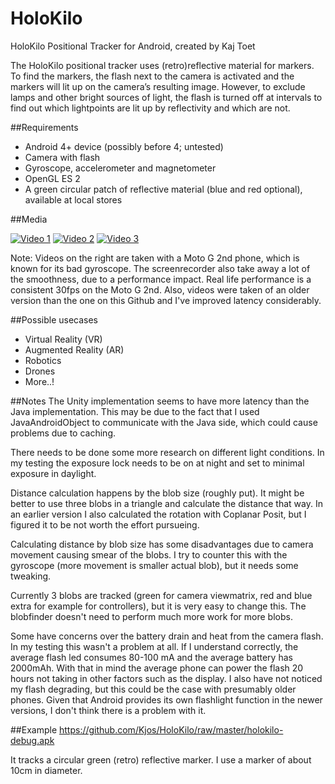 # HoloKilo
HoloKilo Positional Tracker for Android, created by Kaj Toet

The HoloKilo positional tracker uses (retro)reflective material for markers. To find the markers, the flash next to the camera is activated and the markers will lit up on the camera’s resulting image. However, to exclude lamps and other bright sources of light, the flash is turned off at intervals to find out which lightpoints are lit up by reflectivity and which are not.

##Requirements
- Android 4+ device (possibly before 4; untested)
- Camera with flash
- Gyroscope, accelerometer and magnetometer
- OpenGL ES 2
- A green circular patch of reflective material (blue and red optional), available at local stores

##Media

[![Video 1](http://img.youtube.com/vi/K6ztsdTKuzc/0.jpg)](http://www.youtube.com/watch?v=K6ztsdTKuzc)
[![Video 2](http://img.youtube.com/vi/VQW2xLNd_-Y/0.jpg)](http://www.youtube.com/watch?v=VQW2xLNd_-Y)
[![Video 3](http://img.youtube.com/vi/ydd2h-7mcxk/0.jpg)](http://www.youtube.com/watch?v=ydd2h-7mcxk)

Note: Videos on the right are taken with a Moto G 2nd phone, which is known for its bad gyroscope. The screenrecorder also take away a lot of the smoothness, due to a performance impact. Real life performance is a consistent 30fps on the Moto G 2nd.
Also, videos were taken of an older version than the one on this Github and I've improved latency considerably.

##Possible usecases
- Virtual Reality (VR)
- Augmented Reality (AR)
- Robotics
- Drones
- More..!

##Notes
The Unity implementation seems to have more latency than the Java implementation. This may be due to the fact that I used JavaAndroidObject to communicate with the Java side, which could cause problems due to caching.

There needs to be done some more research on different light conditions. In my testing the exposure lock needs to be on at night and set to minimal exposure in daylight.

Distance calculation happens by the blob size (roughly put). It might be better to use three blobs in a triangle and calculate the distance that way. In an earlier version I also calculated the rotation with Coplanar Posit, but I figured it to be not worth the effort pursueing.

Calculating distance by blob size has some disadvantages due to camera movement causing smear of the blobs. I try to counter this with the gyroscope (more movement is smaller actual blob), but it needs some tweaking.

Currently 3 blobs are tracked (green for camera viewmatrix, red and blue extra for example for controllers), but it is very easy to change this. The blobfinder doesn't need to perform much more work for more blobs.

Some have concerns over the battery drain and heat from the camera flash. In my testing this wasn't a problem at all. If I understand correctly, the average flash led consumes 80-100 mA and the average battery has 2000mAh. With that in mind the average phone can power the flash 20 hours not taking in other factors such as the display. I also have not noticed my flash degrading, but this could be the case with presumably older phones. Given that Android provides its own flashlight function in the newer versions, I don't think there is a problem with it.

##Example
https://github.com/Kjos/HoloKilo/raw/master/holokilo-debug.apk

It tracks a circular green (retro) reflective marker. I use a marker of about 10cm in diameter.
